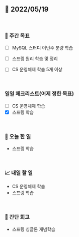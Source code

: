 ## 📅 2022/05/19

<br/>

### 🏹 주간 목표

- [ ] MySQL 스터디 이번주 분량 학습
- [ ] 스프링 원리 학습 및 정리
- [ ] CS 운영체제 학습 5개 이상


<br/>

### 일일 체크리스트(어제 정한 목표)

- [ ] CS 운영체제 학습
- [x] 스프링 학습

<br/>

### 💯 오늘 한 일

- 스프링 학습

<br/>

### 📈 내일 할 일

- CS 운영체제 학습
- 스프링 학습

<br/>

### 🧐 간단 회고

- 스프링 싱글톤 개념학습 
